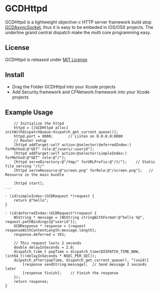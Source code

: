 GCDHttpd
========

GCDHttpd is a lightweight objective-c HTTP server framework build atop
[GCDAsyncSocket](https://github.com/robbiehanson/CocoaAsyncSocket),
thus it is easy to be embeded in iOS/OSX projects.  The underline
grand central dispatch make the multi core programming easy.

## License

GCDHttpd is released under [MIT License](http://opensource.org/licenses/mit-license.php)

## Install

* Drag the Folder GCDHttpd into your Xcode projects
* Add Security.framework and CFNetwork.framework into your Xcode projects

## Example Usage

```
    // Initialize the httpd
    httpd = [[GCDHttpd alloc] initWithDispatchQueue:dispatch_get_current_queue()];
    httpd.port = 8000;       // Listen on 0.0.0.0:8000
    // Router setup
    [httpd addTarget:self action:@selector(deferredIndex:) forMethod:@"GET" role:@"/users/:userid"];
    [httpd addTarget:self action:@selector(simpleIndex:) forMethod:@"GET" role:@"/"];
    [httpd serveDirectory:@"/tmp/" forURLPrefix:@"/t/"];    // Static file serving "/t/"
    [httpd serveResource:@"screen.png" forRole:@"/screen.png"];   // Resource in the main bundle

    [httpd start];
...

- (id)simpleIndex:(GCDRequest *)request {
    return @"hello";
}

- (id)deferredIndex:(GCDRequest*)request {
    NSString * message = [NSString stringWithFormat:@"hello %@", request.pathBindings[@"userid"]];
    GCDResponse * response = [request responseWithContentLength:message.length];
    response.deferred = YES;
    
    // This request lasts 2 seconds
    double delayInSeconds = 2.0;
    dispatch_time_t popTime = dispatch_time(DISPATCH_TIME_NOW, (int64_t)(delayInSeconds * NSEC_PER_SEC));
    dispatch_after(popTime, dispatch_get_current_queue(), ^(void){
        [response sendString:message];  // Send message 2 seconds later
        [response finish];    // Finish the response
    });
    return response;
}

```


